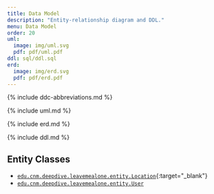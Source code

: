 ```yaml
---
title: Data Model
description: "Entity-relationship diagram and DDL."
menu: Data Model
order: 20
uml:
  image: img/uml.svg
  pdf: pdf/uml.pdf
ddl: sql/ddl.sql
erd:
  image: img/erd.svg
  pdf: pdf/erd.pdf
---
```


{% include ddc-abbreviations.md %}

{% include uml.md %}

{% include erd.md %}

{% include ddl.md %}

## Entity Classes
- [`edu.cnm.deepdive.leavemealone.entity.Location`](api/src-html/edu/cnm/deepdive/leavemealone/model/entity/Location.html){:target="_blank"}
- [`edu.cnm.deepdive.leavemealone.entity.User`](api/src-html/edu/cnm/deepdive/leavemealone/model/entity/User.html)
